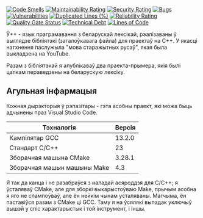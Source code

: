 [![Code Smells](https://sonarcloud.io/api/project_badges/measure?project=Hummel009_UPP&metric=code_smells)](https://sonarcloud.io/summary/overall?id=Hummel009_UPP)
[![Maintainability Rating](https://sonarcloud.io/api/project_badges/measure?project=Hummel009_UPP&metric=sqale_rating)](https://sonarcloud.io/summary/overall?id=Hummel009_UPP)
[![Security Rating](https://sonarcloud.io/api/project_badges/measure?project=Hummel009_UPP&metric=security_rating)](https://sonarcloud.io/summary/overall?id=Hummel009_UPP)
[![Bugs](https://sonarcloud.io/api/project_badges/measure?project=Hummel009_UPP&metric=bugs)](https://sonarcloud.io/summary/overall?id=Hummel009_UPP)
[![Vulnerabilities](https://sonarcloud.io/api/project_badges/measure?project=Hummel009_UPP&metric=vulnerabilities)](https://sonarcloud.io/summary/overall?id=Hummel009_UPP)
[![Duplicated Lines (%)](https://sonarcloud.io/api/project_badges/measure?project=Hummel009_UPP&metric=duplicated_lines_density)](https://sonarcloud.io/summary/overall?id=Hummel009_UPP)
[![Reliability Rating](https://sonarcloud.io/api/project_badges/measure?project=Hummel009_UPP&metric=reliability_rating)](https://sonarcloud.io/summary/overall?id=Hummel009_UPP)
[![Quality Gate Status](https://sonarcloud.io/api/project_badges/measure?project=Hummel009_UPP&metric=alert_status)](https://sonarcloud.io/summary/overall?id=Hummel009_UPP)
[![Technical Debt](https://sonarcloud.io/api/project_badges/measure?project=Hummel009_UPP&metric=sqale_index)](https://sonarcloud.io/summary/overall?id=Hummel009_UPP)
[![Lines of Code](https://sonarcloud.io/api/project_badges/measure?project=Hummel009_UPP&metric=ncloc)](https://sonarcloud.io/summary/overall?id=Hummel009_UPP)

Ў++ - язык праграмавання з беларускай лексікай, рэалізаваны ў выглядзе бібліятэкі (загалоўкавага файла) для праектаў на
С++. У якасці натхнення паслужыла "мова старажытных русаў", якая была выкладзена на YouTube.

Разам з бібліятэкай я апублікаваў два праекта-прымера, якія былі цалкам пераведзены на беларускую лексіку.

## Агульная інфармацыя

Кожная дырэкторыя ў рэпазітары - гэта асобны праект, які можа быць адчынены праз Visual Studio Code.

| Тэхналогія                  | Версія |
|-----------------------------|--------|
| Кампілятар GCC              | 13.2.0 |
| Стандарт С/С++              | 23     |
| Зборачная машына CMake      | 3.28.1 |
| Зборачная машын машыны Make | 4.3    |

Я так да канца і не разабраўся з наладай асяроддзя для C/C++; я ўсталяваў CMake, але для зборкі выкарыстоўваю Make,
прычым асобна я яго не спампоўваў, але ён нейкім чынам усталяваны. Магчыма, ён паставіўся разам з CMake ці GCC. Таму я
на ўсялякі выпадак уключыў вышэй у спіс характарыстык і той інструмент, і іншы.
